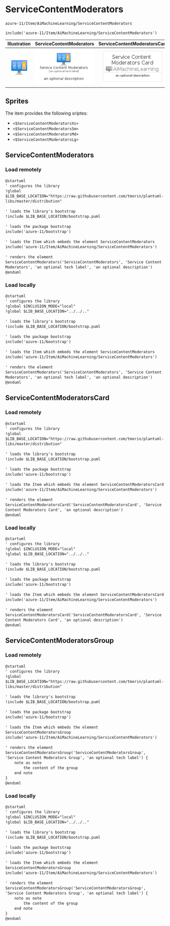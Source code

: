 # ServiceContentModerators


```text
azure-11/Item/AiMachineLearning/ServiceContentModerators
```

```text
include('azure-11/Item/AiMachineLearning/ServiceContentModerators')
```



| Illustration | ServiceContentModerators | ServiceContentModeratorsCard | ServiceContentModeratorsGroup |
| :---: | :---: | :---: | :---: |
| ![illustration for Illustration](../../../azure-11/Item/AiMachineLearning/ServiceContentModerators.png) | ![illustration for ServiceContentModerators](../../../azure-11/Item/AiMachineLearning/ServiceContentModerators.Local.png) | ![illustration for ServiceContentModeratorsCard](../../../azure-11/Item/AiMachineLearning/ServiceContentModeratorsCard.Local.png) | ![illustration for ServiceContentModeratorsGroup](../../../azure-11/Item/AiMachineLearning/ServiceContentModeratorsGroup.Local.png) |



## Sprites
The item provides the following sriptes:

- `<$ServiceContentModeratorsXs>`
- `<$ServiceContentModeratorsSm>`
- `<$ServiceContentModeratorsMd>`
- `<$ServiceContentModeratorsLg>`





## ServiceContentModerators

### Load remotely
```plantuml
@startuml
' configures the library
!global $LIB_BASE_LOCATION="https://raw.githubusercontent.com/tmorin/plantuml-libs/master/distribution"

' loads the library's bootstrap
!include $LIB_BASE_LOCATION/bootstrap.puml

' loads the package bootstrap
include('azure-11/bootstrap')

' loads the Item which embeds the element ServiceContentModerators
include('azure-11/Item/AiMachineLearning/ServiceContentModerators')

' renders the element
ServiceContentModerators('ServiceContentModerators', 'Service Content Moderators', 'an optional tech label', 'an optional description')
@enduml
```

### Load locally
```plantuml
@startuml
' configures the library
!global $INCLUSION_MODE="local"
!global $LIB_BASE_LOCATION="../../.."

' loads the library's bootstrap
!include $LIB_BASE_LOCATION/bootstrap.puml

' loads the package bootstrap
include('azure-11/bootstrap')

' loads the Item which embeds the element ServiceContentModerators
include('azure-11/Item/AiMachineLearning/ServiceContentModerators')

' renders the element
ServiceContentModerators('ServiceContentModerators', 'Service Content Moderators', 'an optional tech label', 'an optional description')
@enduml
```

## ServiceContentModeratorsCard

### Load remotely
```plantuml
@startuml
' configures the library
!global $LIB_BASE_LOCATION="https://raw.githubusercontent.com/tmorin/plantuml-libs/master/distribution"

' loads the library's bootstrap
!include $LIB_BASE_LOCATION/bootstrap.puml

' loads the package bootstrap
include('azure-11/bootstrap')

' loads the Item which embeds the element ServiceContentModeratorsCard
include('azure-11/Item/AiMachineLearning/ServiceContentModerators')

' renders the element
ServiceContentModeratorsCard('ServiceContentModeratorsCard', 'Service Content Moderators Card', 'an optional description')
@enduml
```

### Load locally
```plantuml
@startuml
' configures the library
!global $INCLUSION_MODE="local"
!global $LIB_BASE_LOCATION="../../.."

' loads the library's bootstrap
!include $LIB_BASE_LOCATION/bootstrap.puml

' loads the package bootstrap
include('azure-11/bootstrap')

' loads the Item which embeds the element ServiceContentModeratorsCard
include('azure-11/Item/AiMachineLearning/ServiceContentModerators')

' renders the element
ServiceContentModeratorsCard('ServiceContentModeratorsCard', 'Service Content Moderators Card', 'an optional description')
@enduml
```

## ServiceContentModeratorsGroup

### Load remotely
```plantuml
@startuml
' configures the library
!global $LIB_BASE_LOCATION="https://raw.githubusercontent.com/tmorin/plantuml-libs/master/distribution"

' loads the library's bootstrap
!include $LIB_BASE_LOCATION/bootstrap.puml

' loads the package bootstrap
include('azure-11/bootstrap')

' loads the Item which embeds the element ServiceContentModeratorsGroup
include('azure-11/Item/AiMachineLearning/ServiceContentModerators')

' renders the element
ServiceContentModeratorsGroup('ServiceContentModeratorsGroup', 'Service Content Moderators Group', 'an optional tech label') {
    note as note
        the content of the group
    end note
}
@enduml
```

### Load locally
```plantuml
@startuml
' configures the library
!global $INCLUSION_MODE="local"
!global $LIB_BASE_LOCATION="../../.."

' loads the library's bootstrap
!include $LIB_BASE_LOCATION/bootstrap.puml

' loads the package bootstrap
include('azure-11/bootstrap')

' loads the Item which embeds the element ServiceContentModeratorsGroup
include('azure-11/Item/AiMachineLearning/ServiceContentModerators')

' renders the element
ServiceContentModeratorsGroup('ServiceContentModeratorsGroup', 'Service Content Moderators Group', 'an optional tech label') {
    note as note
        the content of the group
    end note
}
@enduml
```

